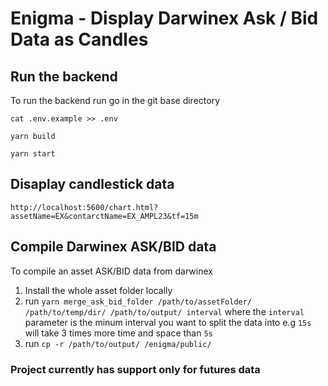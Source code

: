# Enigma - Display Darwinex Ask / Bid Data as Candles

## Run the backend
To run the backend run go in the git base directory

`cat .env.example >> .env`

`yarn build`

`yarn start`

## Disaplay candlestick data
`http://localhost:5600/chart.html?assetName=EX&contarctName=EX_AMPL23&tf=15m`

## Compile Darwinex ASK/BID data
To compile an asset ASK/BID data from darwinex
1. Install the whole asset folder locally
2. run `yarn merge_ask_bid_folder /path/to/assetFolder/ /path/to/temp/dir/ /path/to/output/ interval` where the `interval` parameter is the minum interval you want to split the data into e.g `15s` will take 3 times more time and space than `5s`
3. run `cp -r /path/to/output/ /enigma/public/`

### Project currently has support only for futures data
